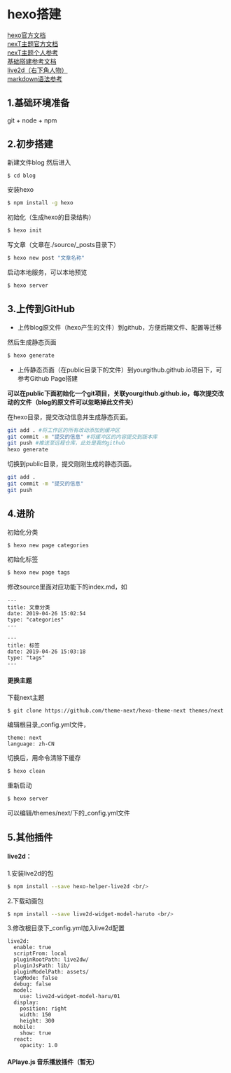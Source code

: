 # hexo搭建
[hexo官方文档](https://hexo.io/zh-cn/)<br/>
[nexT主题官方文档](http://theme-next.iissnan.com/getting-started.html) <br/>
[nexT主题个人参考](https://master--janking.netlify.com/post/hexonote.html) <br/>
[基础搭建参考文档 ](https://www.jianshu.com/p/21c94eb7bcd1) <br/>
[live2d（右下角人物）](https://github.com/EYHN/hexo-helper-live2d/blob/HEAD/README.zh-CN.md) <br/>
[markdown语法参考](http://www.markdown.cn/)

## 1.基础环境准备
git + node + npm 

## 2.初步搭建
新建文件blog 然后进入
``` bash
$ cd blog
```

安装hexo
``` bash
$ npm install -g hexo 
```

初始化（生成hexo的目录结构） 
``` bash
$ hexo init
```

写文章（文章在./source/_posts目录下）
``` bash
$ hexo new post "文章名称" 
```

启动本地服务，可以本地预览 
``` bash
$ hexo server 
```

## 3.上传到GitHub

- 上传blog原文件（hexo产生的文件）到github，方便后期文件、配置等迁移

然后生成静态页面
``` bash
$ hexo generate 
```

- 上传静态页面（在public目录下的文件）到yourgithub.github.io项目下，可参考Github Page搭建

**可以在public下面初始化一个git项目，关联yourgithub.github.io，每次提交改动的文件（blog的原文件可以忽略掉此文件夹）**

在hexo目录，提交改动信息并生成静态页面。
``` bash
git add . #将工作区的所有改动添加到缓冲区
git commit -m "提交的信息" #将缓冲区的内容提交到版本库
git push #推送至远程仓库，此处是我的github
hexo generate
```

切换到public目录，提交刚刚生成的静态页面。
``` bash
git add .
git commit -m "提交的信息"
git push
```

## 4.进阶
初始化分类
``` bash
$ hexo new page categories
```

初始化标签
``` bash
$ hexo new page tags 
```

修改source里面对应功能下的index.md，如
```
---
title: 文章分类
date: 2019-04-26 15:02:54
type: "categories"
---
```
```
---
title: 标签
date: 2019-04-26 15:03:18
type: "tags"
---
```

#### 更换主题
下载next主题
``` bash
$ git clone https://github.com/theme-next/hexo-theme-next themes/next
```

编辑根目录_config.yml文件， <br/>
```
theme: next
language: zh-CN
```

切换后，用命令清除下缓存
``` bash
$ hexo clean
```

重新启动
``` bash
$ hexo server
```

可以编辑/themes/next/下的_config.yml文件


## 5.其他插件
#### live2d：
1.安装live2d的包 
``` bash
$ npm install --save hexo-helper-live2d <br/>
```

2.下载动画包
``` bash
$ npm install --save live2d-widget-model-haruto <br/>
```

3.修改根目录下_config.yml加入live2d配置 <br/>
```
live2d:
  enable: true
  scriptFrom: local
  pluginRootPath: live2dw/
  pluginJsPath: lib/
  pluginModelPath: assets/
  tagMode: false
  debug: false
  model:
    use: live2d-widget-model-haru/01
  display:
    position: right
    width: 150
    height: 300
  mobile:
    show: true
  react:
    opacity: 1.0 
```

#### APlaye.js 音乐播放插件（暂无）
